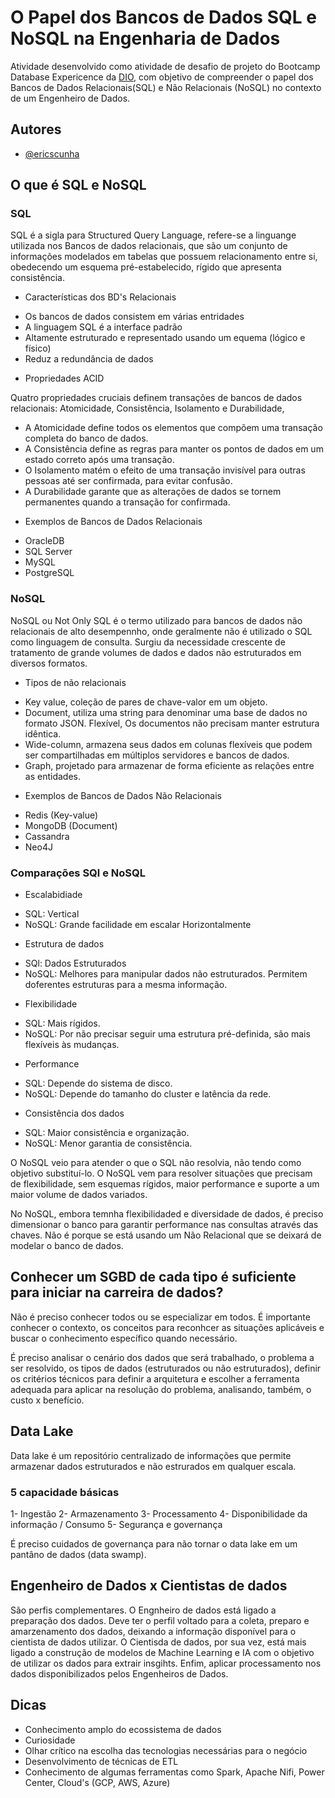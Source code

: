 
# O Papel dos Bancos de Dados SQL e NoSQL na Engenharia de Dados

Atividade desenvolvido como atividade de desafio de projeto do Bootcamp Database Expericence da [DIO](https://web.dio.me), com objetivo de compreender o papel dos Bancos de Dados Relacionais(SQL) e Não Relacionais (NoSQL) no contexto de um Engenheiro de Dados.

## Autores

- [@ericscunha](https://www.github.com/ericscunha)


## O que é SQL e NoSQL

### SQL

SQL é a sigla para Structured Query Language, refere-se a linguange utilizada nos Bancos de dados relacionais, que são um conjunto de informações modelados em tabelas que possuem relacionamento entre si, obedecendo um esquema pré-estabelecido, rígido que apresenta consistência.

* Características dos BD's Relacionais

- Os bancos de dados consistem em várias entridades
- A linguagem SQL é a interface padrão
- Altamente estruturado e representado usando um equema (lógico e físico)
- Reduz a redundância de dados

* Propriedades ACID

Quatro propriedades cruciais definem transações de bancos de dados relacionais: Atomicidade, Consistência, Isolamento e Durabilidade,

- A Atomicidade define todos os elementos que compõem uma transação completa do banco de dados.
- A Consistência define as regras para manter os pontos de dados em um estado correto após uma transação.
- O Isolamento matém o efeito de uma transação invisível para outras pessoas até ser confirmada, para evitar confusão.
- A Durabilidade garante que as alterações de dados se tornem permanentes quando a transação for confirmada.

* Exemplos de Bancos de Dados Relacionais

- OracleDB
- SQL Server
- MySQL
- PostgreSQL

### NoSQL

NoSQL ou Not Only SQL é o termo utilizado para bancos de dados não relacionais de alto desempennho, onde geralmente não é utilizado o SQL como linguagem de consulta. Surgiu da necessidade crescente de tratamento de grande volumes de dados e dados não estruturados em diversos formatos.

* Tipos de não relacionais

- Key value, coleção de pares de chave-valor em um objeto.
- Document, utiliza uma string para denominar uma base de dados no formato JSON. Flexível, Os documentos não precisam manter estrutura idêntica.
- Wide-column, armazena seus dados em colunas flexíveis que podem ser compartilhadas em múltiplos servidores e bancos de dados.
- Graph, projetado para armazenar de forma eficiente as relações entre as entidades.

* Exemplos de Bancos de Dados Não Relacionais

- Redis (Key-value)
- MongoDB (Document)
- Cassandra
- Neo4J

### Comparações SQl e NoSQL

* Escalabidiade

- SQL: Vertical
- NoSQL: Grande facilidade em escalar Horizontalmente

* Estrutura de dados

- SQl: Dados Estruturados
- NoSQL: Melhores para manipular dados não estruturados. Permitem doferentes estruturas para a mesma informação.

* Flexibilidade

- SQL: Mais rígidos.
- NoSQL: Por não precisar seguir uma estrutura pré-definida, são mais flexíveis às mudanças.

* Performance

- SQL: Depende do sistema de disco.
- NoSQL: Depende do tamanho do cluster e latência da rede.

* Consistência dos dados

- SQL: Maior consistência e organização.
- NoSQL: Menor garantia de consistência.


O NoSQL veio para atender o que o SQL não resolvia, não tendo como objetivo substituí-lo. O NoSQL vem para resolver situações que precisam de flexibilidade, sem esquemas rígidos, maior performance e suporte a um maior volume de dados variados.


No NoSQL, embora temnha flexibilidaded e diversidade de dados, é preciso dimensionar o banco para garantir performance nas consultas através das chaves. Não é porque se está usando um Não Relacional que se deixará de modelar o banco de dados.

## Conhecer um SGBD de cada tipo é suficiente para iniciar na carreira de dados?

Não é preciso conhecer todos ou se especializar em todos. É importante conhecer o contexto, os conceitos para reconhcer as situações aplicáveis e buscar o conhecimento específico quando necessário.

É preciso analisar o cenário dos dados que será trabalhado, o problema a ser resolvido, os tipos de dados (estruturados ou não estruturados), definir os critérios técnicos para  definir a arquitetura e escolher a ferramenta adequada para aplicar na resolução do problema, analisando, também, o custo x benefício.

## Data Lake

Data lake é um repositório centralizado de informações que permite armazenar dados estruturados e não estrurados em qualquer escala.

### 5 capacidade básicas

1- Ingestão
2- Armazenamento
3- Processamento
4- Disponibilidade da informação / Consumo
5- Segurança e governança

É preciso cuidados de governança para não tornar o data lake em um pantâno de dados (data swamp).


## Engenheiro de Dados x Cientistas de dados

São perfis complementares. O Engnheiro de dados está ligado a preparação dos dados. Deve ter o perfil voltado para a coleta, preparo e amarzenamento dos dados, deixando a informação disponível para o cientista de dados utilizar. O Cientisda de dados, por sua vez, está mais ligado a construção de modelos de Machine Learning e IA com o objetivo de utilizar os dados para extrair insgihts. Enfim, aplicar processamento nos dados disponibilizados pelos Engenheiros de Dados.


## Dicas

- Conhecimento amplo do ecossistema de dados
- Curiosidade
- Olhar crítico na escolha das tecnologias necessárias para o negócio
- Desenvolvimento de técnicas de ETL
- Conhecimento de algumas ferramentas como Spark, Apache Nifi, Power Center, Cloud's (GCP, AWS, Azure)


 
